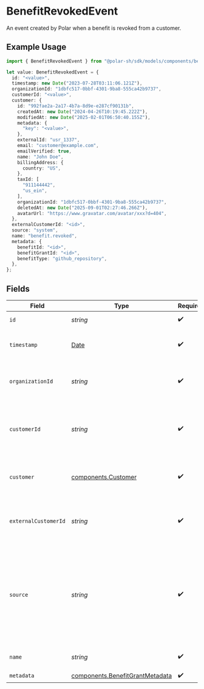 # BenefitRevokedEvent

An event created by Polar when a benefit is revoked from a customer.

## Example Usage

```typescript
import { BenefitRevokedEvent } from "@polar-sh/sdk/models/components/benefitrevokedevent.js";

let value: BenefitRevokedEvent = {
  id: "<value>",
  timestamp: new Date("2023-07-28T03:11:06.121Z"),
  organizationId: "1dbfc517-0bbf-4301-9ba8-555ca42b9737",
  customerId: "<value>",
  customer: {
    id: "992fae2a-2a17-4b7a-8d9e-e287cf90131b",
    createdAt: new Date("2024-04-26T10:19:45.222Z"),
    modifiedAt: new Date("2025-02-01T06:50:40.155Z"),
    metadata: {
      "key": "<value>",
    },
    externalId: "usr_1337",
    email: "customer@example.com",
    emailVerified: true,
    name: "John Doe",
    billingAddress: {
      country: "US",
    },
    taxId: [
      "911144442",
      "us_ein",
    ],
    organizationId: "1dbfc517-0bbf-4301-9ba8-555ca42b9737",
    deletedAt: new Date("2025-09-01T02:27:46.266Z"),
    avatarUrl: "https://www.gravatar.com/avatar/xxx?d=404",
  },
  externalCustomerId: "<id>",
  source: "system",
  name: "benefit.revoked",
  metadata: {
    benefitId: "<id>",
    benefitGrantId: "<id>",
    benefitType: "github_repository",
  },
};
```

## Fields

| Field                                                                                                                          | Type                                                                                                                           | Required                                                                                                                       | Description                                                                                                                    | Example                                                                                                                        |
| ------------------------------------------------------------------------------------------------------------------------------ | ------------------------------------------------------------------------------------------------------------------------------ | ------------------------------------------------------------------------------------------------------------------------------ | ------------------------------------------------------------------------------------------------------------------------------ | ------------------------------------------------------------------------------------------------------------------------------ |
| `id`                                                                                                                           | *string*                                                                                                                       | :heavy_check_mark:                                                                                                             | The ID of the object.                                                                                                          |                                                                                                                                |
| `timestamp`                                                                                                                    | [Date](https://developer.mozilla.org/en-US/docs/Web/JavaScript/Reference/Global_Objects/Date)                                  | :heavy_check_mark:                                                                                                             | The timestamp of the event.                                                                                                    |                                                                                                                                |
| `organizationId`                                                                                                               | *string*                                                                                                                       | :heavy_check_mark:                                                                                                             | The ID of the organization owning the event.                                                                                   | 1dbfc517-0bbf-4301-9ba8-555ca42b9737                                                                                           |
| `customerId`                                                                                                                   | *string*                                                                                                                       | :heavy_check_mark:                                                                                                             | ID of the customer in your Polar organization associated with the event.                                                       |                                                                                                                                |
| `customer`                                                                                                                     | [components.Customer](../../models/components/customer.md)                                                                     | :heavy_check_mark:                                                                                                             | The customer associated with the event.                                                                                        |                                                                                                                                |
| `externalCustomerId`                                                                                                           | *string*                                                                                                                       | :heavy_check_mark:                                                                                                             | ID of the customer in your system associated with the event.                                                                   |                                                                                                                                |
| `source`                                                                                                                       | *string*                                                                                                                       | :heavy_check_mark:                                                                                                             | The source of the event. `system` events are created by Polar. `user` events are the one you create through our ingestion API. |                                                                                                                                |
| `name`                                                                                                                         | *string*                                                                                                                       | :heavy_check_mark:                                                                                                             | The name of the event.                                                                                                         |                                                                                                                                |
| `metadata`                                                                                                                     | [components.BenefitGrantMetadata](../../models/components/benefitgrantmetadata.md)                                             | :heavy_check_mark:                                                                                                             | N/A                                                                                                                            |                                                                                                                                |